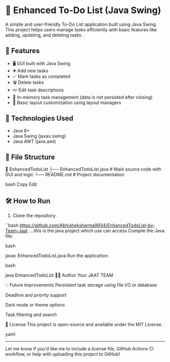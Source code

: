 # 📝 Enhanced To-Do List (Java Swing)

A simple and user-friendly To-Do List application built using Java Swing. This project helps users manage tasks efficiently with basic features like adding, updating, and deleting tasks.

## 🚀 Features

- 🖥️ GUI built with Java Swing
- ➕ Add new tasks
- ✅ Mark tasks as completed
- 🗑️ Delete tasks
- ✏️ Edit task descriptions
- 💾 In-memory task management (data is not persisted after closing)
- 🎨 Basic layout customization using layout managers



## 🧰 Technologies Used

- Java 8+
- Java Swing (javax.swing)
- Java AWT (java.awt)

## 📂 File Structure

📁 EnhancedTodoList
├── EnhancedTodoList.java # Main source code with GUI and logic
└── README.md # Project documentation

bash
Copy
Edit

## 🛠️ How to Run

1. Clone the repository:

``bash
https://github.com/Abhisheksharma9934/EnhancedTodoList-by-Team-Jaat    ....this is the java project which use can access
Compile the Java file:

bash

javac EnhancedTodoList.java
Run the application:

bash

java EnhancedTodoList
🧑‍💻 Author
Your JAAT TEAM



💡 Future Improvements
Persistent task storage using file I/O or database

Deadline and priority support

Dark mode or theme options

Task filtering and search

📄 License
This project is open-source and available under the MIT License.

yaml


---

Let me know if you'd like me to include a license file, GitHub Actions CI workflow, or help with uploading this project to GitHub!






